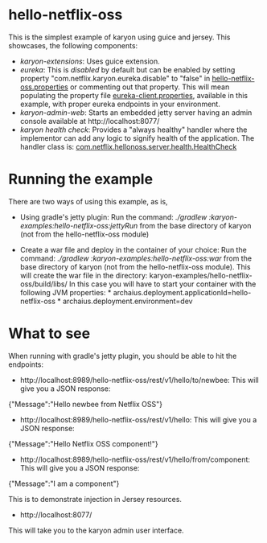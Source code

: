 hello-netflix-oss
======

This is the simplest example of karyon using guice and jersey. This showcases, the following components:

* _karyon-extensions_: Uses guice extension.
* _eureka_: This is _disabled_ by default but can be enabled by setting property "com.netflix.karyon.eureka.disable" to "false"
 in [hello-netflix-oss.properties](https://github.com/Netflix/karyon/blob/master/karyon-examples/hello-netflix-oss/src/main/resources/hello-netflix-oss.properties) or commenting out that property. This will mean populating the property file
 [eureka-client.properties](https://github.com/Netflix/karyon/blob/master/karyon-examples/hello-netflix-oss/src/main/resources/eureka-client.properties), available in this example, with proper eureka endpoints in your environment.
* _karyon-admin-web_: Starts an embedded jetty server having an admin console available at http://localhost:8077/
* _karyon health check_: Provides a "always healthy" handler where the implementor can add any logic to signify health of
the application. The handler class is: [com.netflix.hellonoss.server.health.HealthCheck](https://github.com/Netflix/karyon/blob/master/karyon-examples/hello-netflix-oss/src/main/java/com/netflix/hellonoss/server/health/HealthCheck.java)

Running the example
===================

There are two ways of using this example, as is,

* Using gradle's jetty plugin: Run the command: _./gradlew :karyon-examples:hello-netflix-oss:jettyRun_ from the base
directory of karyon (not from the hello-netflix-oss module)

* Create a war file and deploy in the container of your choice: Run the command: _./gradlew :karyon-examples:hello-netflix-oss:war_ from the base
  directory of karyon (not from the hello-netflix-oss module). This will create the war file in
  the directory: karyon-examples/hello-netflix-oss/build/libs/ In this case you will have to start your container with the following JVM properties:
      * archaius.deployment.applicationId=hello-netflix-oss
      * archaius.deployment.environment=dev


What to see
===========

When running with gradle's jetty plugin, you should be able to hit the endpoints:

* http://localhost:8989/hello-netflix-oss/rest/v1/hello/to/newbee: This will give you a JSON response:

{"Message":"Hello newbee from Netflix OSS"}

* http://localhost:8989/hello-netflix-oss/rest/v1/hello:  This will give you a JSON response:

{"Message":"Hello Netflix OSS component!"}

* http://localhost:8989/hello-netflix-oss/rest/v1/hello/from/component:  This will give you a JSON response:

{"Message":"I am a component"}

This is to demonstrate injection in Jersey resources.

* http://localhost:8077/

This will take you to the karyon admin user interface.
